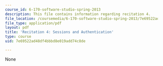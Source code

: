 ```yaml
---
course_id: 6-170-software-studio-spring-2013
description: This file contains information regarding recitation 4.
file_location: /coursemedia/6-170-software-studio-spring-2013/7e69522ad48df4bbbd8e019add74c8de_MIT6_170S13_rec4-SessAuth.pdf
file_type: application/pdf
layout: pdf
title: 'Recitation 4: Sessions and Authentication'
type: course
uid: 7e69522ad48df4bbbd8e019add74c8de

---
```

None